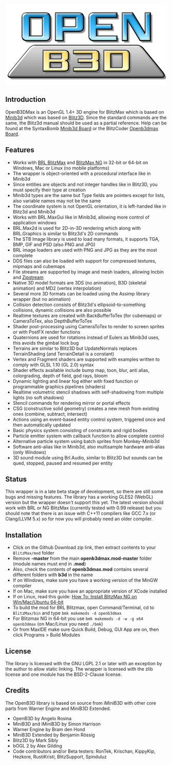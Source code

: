 
![OpenB3DMax](./media/openb3d_logo_512.png)

## Introduction

OpenB3DMax is an OpenGL 1.4+ 3D engine for BlitzMax which is based on [Minib3d](https://github.com/si-design/minib3d) which was based on [Blitz3D](https://github.com/blitz-research/blitz3d). Since the standard commands are the same, the Blitz3d manual should be used as a partial reference. Help can be found at the SyntaxBomb [Minib3d Board](http://www.syntaxbomb.com/index.php/board,20.0.html) or the BlitzCoder [Openb3dmax Board](https://www.blitzcoder.org/forum/topics.php?category=16).

## Features

* Works with [BRL BlitzMax](https://github.com/blitz-research/blitzmax) and [BlitzMax NG](https://github.com/bmx-ng/bmx-ng/releases) in 32-bit or 64-bit on Windows, Mac or Linux (no mobile platforms)
* The wrapper is object-oriented with a procedural interface like in Minib3d
* Since entities are objects and not integer handles like in Blitz3D, you must specify their type at creation
* Minib3d types are the same but Type fields are pointers except for lists, also variable names may not be the same
* The coordinate system is not OpenGL orientation, it is left-handed like in Blitz3d and Minib3d
* Works with BRL.MaxGui like in Minib3d, allowing more control of application windows
* BRL.Max2d is used for 2D-in-3D rendering which along with BRL.Graphics is similar to Blitz3d's 2D commands
* The STB Image library is used to load many formats, it supports TGA, BMP, GIF and PSD (also PNG and JPG)
* BRL image loaders are used with PNG and JPG as they are the most complete
* DDS files can also be loaded with support for compressed textures, mipmaps and cubemaps
* File streams are supported by image and mesh loaders, allowing Incbin and [Zipstream](https://github.com/maxmods/koriolis.mod)
* Native 3D model formats are 3DS (no animation), B3D (skeletal animation) and MD2 (vertex interpolation)
* Several more 3D formats can be loaded using the Assimp library wrapper (but no animation)
* Collision detection consists of Blitz3d's ellipsoid-to-something collisions, dynamic collisions are also possible
* Realtime textures are created with BackBufferToTex (for cubemaps) or CameraToTex, also DepthBufferToTex
* Shader post-processing using CameraToTex to render to screen sprites or with PostFX render functions
* Quaternions are used for rotations instead of Eulers as Minib3d uses, this avoids the gimbal lock bug
* Terrains are similar to Blitz3D but UpdateNormals replaces TerrainShading (and TerrainDetail is a constant)
* Vertex and Fragment shaders are supported with examples written to comply with GLSL 1.10 (GL 2.0) syntax
* Shader effects available include bump map, toon, blur, anti alias, colorgrading, depth of field, god rays, bloom
* Dynamic lighting and linear fog either with fixed function or programmable graphics pipelines (shaders)
* Realtime volumetric stencil shadows with self-shadowing from multiple lights (no soft shadows)
* Stencil commands for rendering mirror or portal effects
* CSG (constructive solid geometry) creates a new mesh from existing ones (combine, subtract, intersect)
* Actions using an event-based entity control system, triggered once and then automatically updated
* Basic physics system consisting of constraints and rigid bodies
* Particle emitter system with callback function to allow complete control
* Alternative particle system using batch sprites from Monkey-Minib3d
* Software anti-alias like in Minib3d, also multisample hardware anti-alias (only Windows)
* 3D sound module using Brl.Audio, similar to Blitz3D but sounds can be qued, stopped, paused and resumed per entity

## Status

This wrapper is in a late beta stage of development, so there are still some bugs and missing features. The library has a working GLES2 (WebGL) version but the wrapper doesn't support this yet. The latest version should work with BRL or NG BlitzMax (currently tested with 0.99 release) but you should note that there is an issue with C++11 compilers like GCC 7.x (or Clang/LLVM 5.x) so for now you will probably need an older compiler.

## Installation
* Click on the Github Download zip link, then extract contents to your `BlitzMax/mod` folder
* Remove **-master** from the main **openb3dmax.mod-master** folder (module names must end in **.mod**)
* Also, check the contents of **openb3dmax.mod** contains several different folders with **b3d** in the name
* If on Windows, make sure you have a working version of the MinGW compiler
* If on Mac, make sure you have an appropriate version of XCode installed
* If on Linux, read this guide: [How To: Install BlitzMax NG on Win/Mac/Ubuntu 64-bit](https://www.syntaxbomb.com/index.php/topic,61.0.html)
* To build the mod for BRL Blitzmax, open Command/Terminal, cd to `BlitzMax/bin` and type `bmk makemods -d openb3dmax`
* For Blitzmax NG in 64-bit you use `bmk makemods -d -w -g x64 openb3dmax` (on Mac/Linux you need `./bmk`)
* Or from MaxIDE make sure Quick Build, Debug, GUI App are on, then click Programs > Build Modules

## License

The library is licensed with the GNU LGPL 2.1 or later with an exception by the author to allow static linking. The wrapper is licensed with the zlib license and one module has the BSD-2-Clause license.

## Credits

The OpenB3D library is based on source from iMiniB3D with other core parts from Warner Engine and MiniB3D Extended.

* OpenB3D by Angelo Rosina
* MiniB3D and iMiniB3D by Simon Harrison
* Warner Engine by Bram den Hond
* MiniB3D Extended by Benjamin Rössig
* Blitz3D by Mark Sibly
* bOGL 2 by Alex Gilding
* Code contributors and/or Beta testers: RonTek, Krischan, KippyKip, Hezkore, RustiKristi, BlitzSupport, Spinduluz

